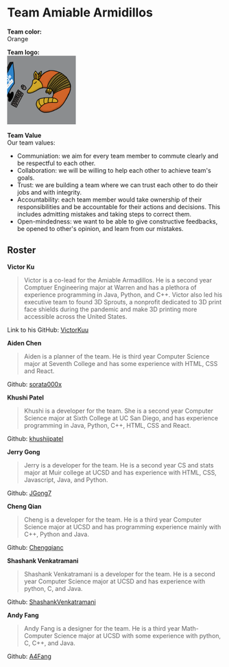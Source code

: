# Team Amiable Armidillos

**Team color:** <br>
Orange <br>

**Team logo:** <br>
<img alt="armadillo_logo" src="./branding/armadillo.png" width="160">

**Team Value** <br>
Our team values:
- Communiation: we aim for every team member to commute clearly and be respectful to each other.
- Collaboration: we will be willing to help each other to achieve team's goals.
- Trust: we are building a team where we can trust each other to do their jobs and with integrity.
- Accountability: each team member would take ownership of their responsibilities and be accountable for their actions and decisions. This includes admitting mistakes and taking steps to correct them.
- Open-mindedness: we want to be able to give constructive feedbacks, be opened to other's opinion, and learn from our mistakes.

## Roster

**Victor Ku**   

> Victor is a co-lead for the Amiable Armadillos. He is a second year Comptuer Engineering major at Warren and has a plethora of experience programming in Java, Python, and C++. Victor also led his executive team to found 3D Sprouts, a nonprofit dedicated to 3D print face shields during the pandemic and make 3D printing more accessible across the United States. <br>

Link to his GitHub: [VictorKuu](https://github.com/VictorKuu?tab=repositories)

**Aiden Chen**

> Aiden is a planner of the team. He is third year Computer Science major at Seventh College and has some experience with HTML, CSS and React.

Github: [sorata000x](https://github.com/sorata000x)

**Khushi Patel**
> Khushi is a developer for the team. She is a second year Computer Science major at Sixth College at UC San Diego, and has experience programming in Java, Python, C++, HTML, CSS and React.

Github: [khushijpatel](https://github.com/khushijpatel)

**Jerry Gong**
> Jerry is a developer for the team. He is a second year CS and stats major at Muir college at UCSD and has experience with HTML, CSS, Javascript, Java, and Python.

Github: [JGong7](https://github.com/JGong7)

**Cheng Qian**
> Cheng is a developer for the team. He is a third year Computer Science major at UCSD and has programming experience mainly with C++, Python and Java.

Github: [Chengqianc](https://github.com/Chengqianc)

**Shashank Venkatramani**
> Shashank Venkatramani is a developer for the team. He is a second year Computer Science major at UCSD and has experience with python, C, and Java.

Github: [ShashankVenkatramani](https://github.com/ShashankVenkatramani)

**Andy Fang**
> Andy Fang is a designer for the team. He is a third year Math-Computer Science major at UCSD with some experience with python, C, C++, and Java.

Github: [A4Fang](https://github.com/A4Fang)
